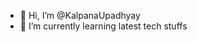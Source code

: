 - 👋 Hi, I’m @KalpanaUpadhyay
- 🌱 I’m currently learning latest tech stuffs


<!---
KalpanaUpadhyay/KalpanaUpadhyay is a ✨ special ✨ repository because its `README.md` (this file) appears on your GitHub profile.
You can click the Preview link to take a look at your changes.
--->
